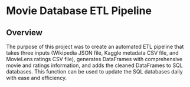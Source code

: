 # Movie Database ETL Pipeline

## Overview
The purpose of this project was to create an automated ETL pipeline that takes three inputs (Wikipedia JSON file, Kaggle metadata CSV file, and MovieLens ratings CSV file), generates DataFrames with comprehensive movie and ratings information, and adds the cleaned DataFrames to SQL databases. This function can be used to update the SQL databases daily with ease and efficiency.  
